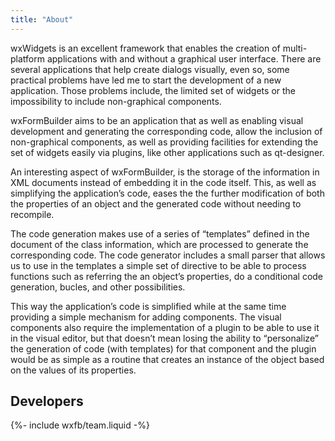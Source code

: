 ```yaml
---
title: "About"
---
```

wxWidgets is an excellent framework that enables the creation of multi-platform
applications with and without a graphical user interface. There are several
applications that help create dialogs visually, even so, some practical problems
have led me to start the development of a new application. Those problems include,
the limited set of widgets or the impossibility to include non-graphical components.

wxFormBuilder aims to be an application that as well as enabling visual development
and generating the corresponding code, allow the inclusion of non-graphical components,
as well as providing facilities for extending the set of widgets easily via plugins,
like other applications such as qt-designer.

An interesting aspect of wxFormBuilder, is the storage of the information in XML
documents instead of embedding it in the code itself. This, as well as simplifying
the application’s code, eases the the further modification of both the properties
of an object and the generated code without needing to recompile.

The code generation makes use of a series of “templates” defined in the document
of the class information, which are processed to generate the corresponding code.
The code generator includes a small parser that allows us to use in the templates
a simple set of directive to be able to process functions such as referring
the an object’s properties, do a conditional code generation, bucles,
and other possibilities.

This way the application’s code is simplified while at the same time providing a
simple mechanism for adding components. The visual components also require the
implementation of a plugin to be able to use it in the visual editor, but that
doesn’t mean losing the ability to “personalize” the generation of code
(with templates) for that component and the plugin would be as simple as a routine
that creates an instance of the object based on the values of its properties.

## Developers

{%- include wxfb/team.liquid -%}
